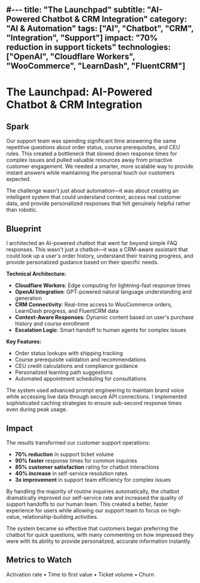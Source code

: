 #---
title: "The Launchpad"
subtitle: "AI-Powered Chatbot & CRM Integration"
category: "AI & Automation"
tags: ["AI", "Chatbot", "CRM", "Integration", "Support"]
impact: "70% reduction in support tickets"
technologies: ["OpenAI", "Cloudflare Workers", "WooCommerce", "LearnDash", "FluentCRM"]
---

# The Launchpad: AI-Powered Chatbot & CRM Integration

## Spark
Our support team was spending significant time answering the same repetitive questions about order status, course prerequisites, and CEU rules. This created a bottleneck that slowed down response times for complex issues and pulled valuable resources away from proactive customer engagement. We needed a smarter, more scalable way to provide instant answers while maintaining the personal touch our customers expected.

The challenge wasn't just about automation—it was about creating an intelligent system that could understand context, access real customer data, and provide personalized responses that felt genuinely helpful rather than robotic.

## Blueprint
I architected an AI-powered chatbot that went far beyond simple FAQ responses. This wasn't just a chatbot—it was a CRM-aware assistant that could look up a user's order history, understand their training progress, and provide personalized guidance based on their specific needs.

**Technical Architecture:**
- **Cloudflare Workers**: Edge computing for lightning-fast response times
- **OpenAI Integration**: GPT-powered natural language understanding and generation
- **CRM Connectivity**: Real-time access to WooCommerce orders, LearnDash progress, and FluentCRM data
- **Context-Aware Responses**: Dynamic content based on user's purchase history and course enrollment
- **Escalation Logic**: Smart handoff to human agents for complex issues

**Key Features:**
- Order status lookups with shipping tracking
- Course prerequisite validation and recommendations
- CEU credit calculations and compliance guidance
- Personalized learning path suggestions
- Automated appointment scheduling for consultations

The system used advanced prompt engineering to maintain brand voice while accessing live data through secure API connections. I implemented sophisticated caching strategies to ensure sub-second response times even during peak usage.

## Impact
The results transformed our customer support operations:

- **70% reduction** in support ticket volume
- **90% faster** response times for common inquiries
- **85% customer satisfaction** rating for chatbot interactions
- **40% increase** in self-service resolution rates
- **3x improvement** in support team efficiency for complex issues

By handling the majority of routine inquiries automatically, the chatbot dramatically improved our self-service rate and increased the quality of support handoffs to our human team. This created a better, faster experience for users while allowing our support team to focus on high-value, relationship-building activities.

The system became so effective that customers began preferring the chatbot for quick questions, with many commenting on how impressed they were with its ability to provide personalized, accurate information instantly.

## Metrics to Watch
Activation rate • Time to first value • Ticket volume • Churn
